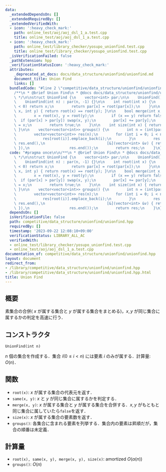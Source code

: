 ```yaml
---
data:
  _extendedDependsOn: []
  _extendedRequiredBy: []
  _extendedVerifiedWith:
  - icon: ':heavy_check_mark:'
    path: online_test/aoj/aoj_dsl_1_a.test.cpp
    title: online_test/aoj/aoj_dsl_1_a.test.cpp
  - icon: ':heavy_check_mark:'
    path: online_test/library_checker/yosupo_unionfind.test.cpp
    title: online_test/library_checker/yosupo_unionfind.test.cpp
  _isVerificationFailed: false
  _pathExtension: hpp
  _verificationStatusIcon: ':heavy_check_mark:'
  attributes:
    _deprecated_at_docs: docs/data_structure/unionfind/unionfind.md
    document_title: Union Find
    links: []
  bundledCode: "#line 2 \"competitive/data_structure/unionfind/unionfind.hpp\"\n\n\
    /**\n * @brief Union Find\n * @docs docs/data_structure/unionfind/unionfind.md\n\
    \ */\n\nstruct UnionFind {\n    vector<int> par;\n\n    UnionFind() = default;\n\
    \    UnionFind(int n) : par(n, -1) {}\n\n    int root(int x) {\n        if (par[x]\
    \ < 0) return x;\n        return par[x] = root(par[x]);\n    }\n\n    bool same(int\
    \ x, int y) { return root(x) == root(y); }\n\n    bool merge(int x, int y) {\n\
    \        x = root(x), y = root(y);\n        if (x == y) return false;\n      \
    \  if (par[x] > par[y]) swap(x, y);\n        par[x] += par[y];\n        par[y]\
    \ = x;\n        return true;\n    }\n\n    int size(int x) { return -par[root(x)];\
    \ }\n\n    vector<vector<int>> groups() {\n        int n = (int)par.size();\n\
    \        vector<vector<int>> res(n);\n        for (int i = 0; i < n; i++) {\n\
    \            res[root(i)].emplace_back(i);\n        }\n        res.erase(remove_if(res.begin(),\
    \ res.end(),\n                            [&](vector<int> &v) { return v.empty();\
    \ }),\n                  res.end());\n        return res;\n    }\n};\n"
  code: "#pragma once\n\n/**\n * @brief Union Find\n * @docs docs/data_structure/unionfind/unionfind.md\n\
    \ */\n\nstruct UnionFind {\n    vector<int> par;\n\n    UnionFind() = default;\n\
    \    UnionFind(int n) : par(n, -1) {}\n\n    int root(int x) {\n        if (par[x]\
    \ < 0) return x;\n        return par[x] = root(par[x]);\n    }\n\n    bool same(int\
    \ x, int y) { return root(x) == root(y); }\n\n    bool merge(int x, int y) {\n\
    \        x = root(x), y = root(y);\n        if (x == y) return false;\n      \
    \  if (par[x] > par[y]) swap(x, y);\n        par[x] += par[y];\n        par[y]\
    \ = x;\n        return true;\n    }\n\n    int size(int x) { return -par[root(x)];\
    \ }\n\n    vector<vector<int>> groups() {\n        int n = (int)par.size();\n\
    \        vector<vector<int>> res(n);\n        for (int i = 0; i < n; i++) {\n\
    \            res[root(i)].emplace_back(i);\n        }\n        res.erase(remove_if(res.begin(),\
    \ res.end(),\n                            [&](vector<int> &v) { return v.empty();\
    \ }),\n                  res.end());\n        return res;\n    }\n};"
  dependsOn: []
  isVerificationFile: false
  path: competitive/data_structure/unionfind/unionfind.hpp
  requiredBy: []
  timestamp: '2023-09-22 12:08:10+09:00'
  verificationStatus: LIBRARY_ALL_AC
  verifiedWith:
  - online_test/library_checker/yosupo_unionfind.test.cpp
  - online_test/aoj/aoj_dsl_1_a.test.cpp
documentation_of: competitive/data_structure/unionfind/unionfind.hpp
layout: document
redirect_from:
- /library/competitive/data_structure/unionfind/unionfind.hpp
- /library/competitive/data_structure/unionfind/unionfind.hpp.html
title: Union Find
---
```

## 概要
素集合の合併( $x$ が属する集合と $y$ が属する集合をまとめる)，$x,y$ が同じ集合に属するかの判定を高速に行う．

## コンストラクタ
```
UnionFind(int n)
```
$n$ 個の集合を作成する．集合 $i (0\le i <n)$ には要素 $i$ のみが属する．計算量: $O(n)$．

## 関数
- `root(x)`: $x$ が属する集合の代表元を返す．
- `same(x, y)`: $x$ と $y$ が同じ集合に属するかを判定する．
- `merge(x, y)`: $x$ が属する集合と $y$ が属する集合を合併する．$x,y$ がもともと同じ集合に属していたら`false`を返す．
- `size(x)`: $x$ が属する集合の要素数を返す．
- `groups()`: 各集合に含まれる要素を列挙する．集合内の要素は昇順だが，集合の順番は未定義．

## 計算量
- `root(x), same(x, y), merge(x, y), size(x)`: amortized $O(\alpha(n))$
- `groups()`: $O(n)$
